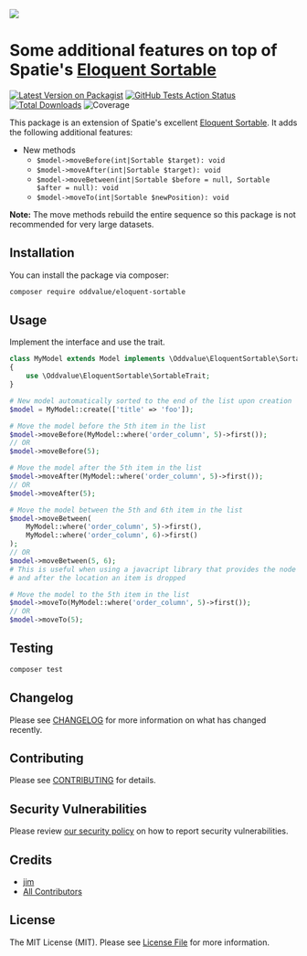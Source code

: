 
[<img src="https://github-ads.s3.eu-central-1.amazonaws.com/support-ukraine.svg?t=1" />](https://supportukrainenow.org)

# Some additional features on top of Spatie's [Eloquent Sortable](https://github.com/spatie/eloquent-sortable)

[![Latest Version on Packagist](https://img.shields.io/packagist/v/oddvalue/eloquent-sortable.svg?style=flat-square)](https://packagist.org/packages/oddvalue/eloquent-sortable)
[![GitHub Tests Action Status](https://img.shields.io/github/actions/workflow/status/oddvalue/eloquent-sortable/run-tests.yml?label=tests&style=flat-square)](https://github.com/oddvalue/eloquent-sortable/actions?query=workflow%3Arun-tests+branch%3Amain)
[![Total Downloads](https://img.shields.io/packagist/dt/oddvalue/eloquent-sortable.svg?style=flat-square)](https://packagist.org/packages/oddvalue/eloquent-sortable)
![Coverage](https://img.shields.io/endpoint?url=https://gist.githubusercontent.com/oddvalue/9dd8e508cb2433728d42a258193770eb/raw/eloquent-sortable-cobertura-coverage.json)

This package is an extension of Spatie's excellent [Eloquent Sortable](https://github.com/spatie/eloquent-sortable). It adds the following additional features:

* New methods
    - `$model->moveBefore(int|Sortable $target): void`
    - `$model->moveAfter(int|Sortable $target): void`
    - `$model->moveBetween(int|Sortable $before = null, Sortable $after = null): void` 
    - `$model->moveTo(int|Sortable $newPosition): void`

__Note:__ The move methods rebuild the entire sequence so this package is not recommended for very large datasets.

## Installation

You can install the package via composer:

```bash
composer require oddvalue/eloquent-sortable
```

## Usage

Implement the interface and use the trait.
```php
class MyModel extends Model implements \Oddvalue\EloquentSortable\Sortable
{
    use \Oddvalue\EloquentSortable\SortableTrait;
}
```

```php
# New model automatically sorted to the end of the list upon creation
$model = MyModel::create(['title' => 'foo']);

# Move the model before the 5th item in the list
$model->moveBefore(MyModel::where('order_column', 5)->first());
// OR
$model->moveBefore(5);

# Move the model after the 5th item in the list
$model->moveAfter(MyModel::where('order_column', 5)->first());
// OR
$model->moveAfter(5);

# Move the model between the 5th and 6th item in the list
$model->moveBetween(
    MyModel::where('order_column', 5)->first(), 
    MyModel::where('order_column', 6)->first()
);
// OR
$model->moveBetween(5, 6);
# This is useful when using a javacript library that provides the node before
# and after the location an item is dropped

# Move the model to the 5th item in the list
$model->moveTo(MyModel::where('order_column', 5)->first());
// OR
$model->moveTo(5);
```

## Testing

```bash
composer test
```

## Changelog

Please see [CHANGELOG](CHANGELOG.md) for more information on what has changed recently.

## Contributing

Please see [CONTRIBUTING](https://github.com/oddvalue/.github/blob/main/CONTRIBUTING.md) for details.

## Security Vulnerabilities

Please review [our security policy](../../security/policy) on how to report security vulnerabilities.

## Credits

- [jim](https://github.com/oddvalue)
- [All Contributors](../../contributors)

## License

The MIT License (MIT). Please see [License File](LICENSE.md) for more information.
